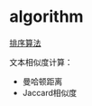 # algorithm

[排序算法](https://github.com/naughtybabyfirst/algorithm/blob/master/Sorted.py)

文本相似度计算：

  * 曼哈顿距离
  * Jaccard相似度


